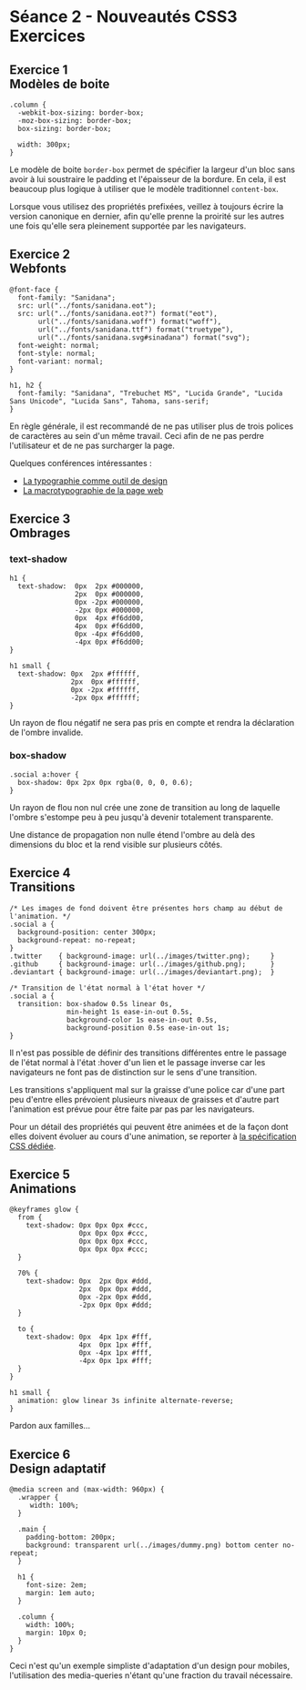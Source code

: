 # Séance 2 - Nouveautés CSS3<br />Exercices

## Exercice 1<br />Modèles de boite

	.column {
	  -webkit-box-sizing: border-box;
	  -moz-box-sizing: border-box;
	  box-sizing: border-box;
	  
	  width: 300px;
	}

Le modèle de boite `border-box` permet de spécifier la largeur d'un bloc sans avoir à lui soustraire le padding et l'épaisseur de la bordure. En cela, il est beaucoup plus logique à utiliser que le modèle traditionnel `content-box`.

Lorsque vous utilisez des propriétés prefixées, veillez à toujours écrire la version canonique en dernier, afin qu'elle prenne la proirité sur les autres une fois qu'elle sera pleinement supportée par les navigateurs.


## Exercice 2<br />Webfonts

	@font-face {
	  font-family: "Sanidana";
	  src: url("../fonts/sanidana.eot");
	  src: url("../fonts/sanidana.eot?") format("eot"),
	       url("../fonts/sanidana.woff") format("woff"),
	       url("../fonts/sanidana.ttf") format("truetype"),
	       url("../fonts/sanidana.svg#sinadana") format("svg");
	  font-weight: normal;
	  font-style: normal;
	  font-variant: normal;
	}
	
	h1, h2 {
	  font-family: "Sanidana", "Trebuchet MS", "Lucida Grande", "Lucida Sans Unicode", "Lucida Sans", Tahoma, sans-serif;
	}

En règle générale, il est recommandé de ne pas utiliser plus de trois polices de caractères au sein d'un même travail. Ceci afin de ne pas perdre l'utilisateur et de ne pas surcharger la page.

Quelques conférences intéressantes :

* [La typographie comme outil de design](http://www.paris-web.fr/2010/programme/la-typographie-comme-outil-de-design.php)
* [La macrotypographie de la page web](http://www.paris-web.fr/2010/programme/macrotypographie-page-web.php)

## Exercice 3<br />Ombrages

### text-shadow

	h1 {
	  text-shadow:  0px  2px #000000,
	                2px  0px #000000,
	                0px -2px #000000,
	                -2px 0px #000000,
	                0px  4px #f6dd00,
	                4px  0px #f6dd00,
	                0px -4px #f6dd00,
	                -4px 0px #f6dd00;
	}
	
	h1 small {
	  text-shadow: 0px  2px #ffffff,
	               2px  0px #ffffff,
	               0px -2px #ffffff,
	               -2px 0px #ffffff;
	}

Un rayon de flou négatif ne sera pas pris en compte et rendra la déclaration de l'ombre invalide.

### box-shadow

	.social a:hover {
	  box-shadow: 0px 2px 0px rgba(0, 0, 0, 0.6);
	}

Un rayon de flou non nul crée une zone de transition au long de laquelle l'ombre s'estompe peu à peu jusqu'à devenir totalement transparente.

Une distance de propagation non nulle étend l'ombre au delà des dimensions du bloc et la rend visible sur plusieurs côtés.


## Exercice 4<br />Transitions

	/* Les images de fond doivent être présentes hors champ au début de l'animation. */
	.social a {
	  background-position: center 300px;
	  background-repeat: no-repeat;
	}
	.twitter    { background-image: url(../images/twitter.png);     }
	.github     { background-image: url(../images/github.png);      }
	.deviantart { background-image: url(../images/deviantart.png);  }
	
	/* Transition de l'état normal à l'état hover */
	.social a {
	  transition: box-shadow 0.5s linear 0s,
	              min-height 1s ease-in-out 0.5s,
	              background-color 1s ease-in-out 0.5s,
	              background-position 0.5s ease-in-out 1s;
	}

Il n'est pas possible de définir des transitions différentes entre le passage de l'état normal à l'état :hover d'un lien et le passage inverse car les navigateurs ne font pas de distinction sur le sens d'une transition.

Les transitions s'appliquent mal sur la graisse d'une police car d'une part peu d'entre elles prévoient plusieurs niveaux de graisses et d'autre part l'animation est prévue pour être faite par pas par les navigateurs.

Pour un détail des propriétés qui peuvent être animées et de la façon dont elles doivent évoluer au cours d'une animation, se reporter à [la spécification CSS dédiée](http://www.w3.org/TR/css3-transitions/#animatable-types).

## Exercice 5<br />Animations

	@keyframes glow {
	  from {
	    text-shadow: 0px 0px 0px #ccc,
	                 0px 0px 0px #ccc,
	                 0px 0px 0px #ccc,
	                 0px 0px 0px #ccc;
	  }
	  
	  70% {
	    text-shadow: 0px  2px 0px #ddd,
	                 2px  0px 0px #ddd,
	                 0px -2px 0px #ddd,
	                 -2px 0px 0px #ddd;
	  }
	  
	  to {
	    text-shadow: 0px  4px 1px #fff,
	                 4px  0px 1px #fff,
	                 0px -4px 1px #fff,
	                 -4px 0px 1px #fff;
	  }
	}
	
	h1 small {
	  animation: glow linear 3s infinite alternate-reverse;
	}

Pardon aux familles…

## Exercice 6<br />Design adaptatif

	@media screen and (max-width: 960px) {
	  .wrapper {
	     width: 100%;
	  }
	  
	  .main {
	    padding-bottom: 200px;
	    background: transparent url(../images/dummy.png) bottom center no-repeat;
	  }
	  
	  h1 {
	    font-size: 2em;
	    margin: 1em auto;
	  }
	  
	  .column {
	    width: 100%;
	    margin: 10px 0;
	  }
	}

Ceci n'est qu'un exemple simpliste d'adaptation d'un design pour mobiles, l'utilisation des media-queries n'étant qu'une fraction du travail nécessaire.

